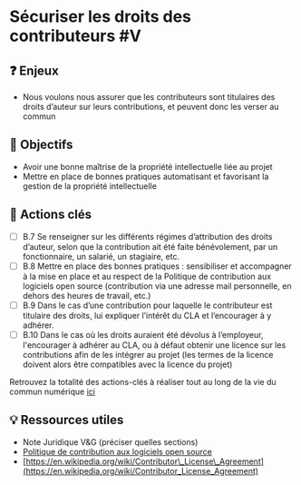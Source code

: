 # Sécuriser les droits des contributeurs \#V

## ❓ Enjeux

* Nous voulons nous assurer que les contributeurs sont titulaires des droits d’auteur sur leurs contributions, et peuvent donc les verser au commun

## 🎯 Objectifs

* Avoir une bonne maîtrise de la propriété intellectuelle liée au projet
* Mettre en place de bonnes pratiques automatisant et favorisant la gestion de la propriété intellectuelle

## 📑 Actions clés

* [ ] B.7 Se renseigner sur les différents régimes d’attribution des droits d’auteur, selon que la contribution ait été faite bénévolement, par un fonctionnaire, un salarié, un stagiaire, etc.
* [ ] B.8 Mettre en place des bonnes pratiques : sensibiliser et accompagner à la mise en place et au respect de la Politique de contribution aux logiciels open source \(contribution via une adresse mail personnelle, en dehors des heures de travail, etc.\)
* [ ] B.9 Dans le cas d’une contribution pour laquelle le contributeur est titulaire des droits, lui expliquer l’intérêt du CLA et l’encourager à y adhérer.
* [ ] B.10 Dans le cas où les droits auraient été dévolus à l’employeur, l'encourager à adhérer au CLA, ou à défaut obtenir une licence sur les contributions afin de les intégrer au projet \(les termes de la licence doivent alors être compatibles avec la licence du projet\)

Retrouvez la totalité des actions-clés à réaliser tout au long de la vie du commun numérique [ici](https://app.gitbook.com/@beta-gouv/s/tutoriel-lab-sonum/recapitulatif-des-actions-cles)

## 💡 Ressources utiles

* Note Juridique V&G \(préciser quelles sections\)
* [Politique de contribution aux logiciels open source](https://www.numerique.gouv.fr/publications/politique-logiciel-libre/)
* [https://en.wikipedia.org/wiki/Contributor\_License\_Agreement](https://en.wikipedia.org/wiki/Contributor_License_Agreement)

